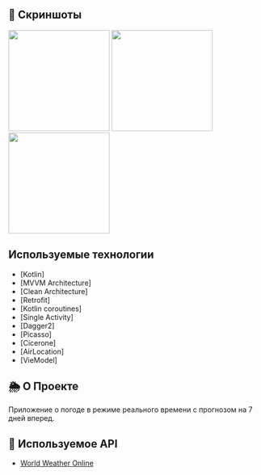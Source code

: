 
## 📱 Скриншоты

<p float="left">
<img src="https://user-images.githubusercontent.com/63147307/174583951-0899483e-86c3-4836-90ba-5a31b97cd952.png" width="200">
<img src="https://user-images.githubusercontent.com/63147307/174583959-684f5270-4c01-4941-943f-b70d28d99ca8.png" width="200">
<img src="https://user-images.githubusercontent.com/63147307/174583964-d2ab748f-4508-4c1a-af7e-df2627eaa22d.png" width="200">
</p>


## Используемые технологии
- [Kotlin]
- [MVVM Architecture]
- [Clean Architecture]
- [Retrofit]
- [Kotlin coroutines]
- [Single Activity]
- [Dagger2]
- [Picasso]
- [Cicerone]
- [AirLocation]
- [VieModel]

## 🌦️ О Проекте
Приложение о погоде в режиме реального времени с прогнозом на 7 дней вперед.

## 🔗 Используемое API
- [World Weather Online](https://www.worldweatheronline.com)
